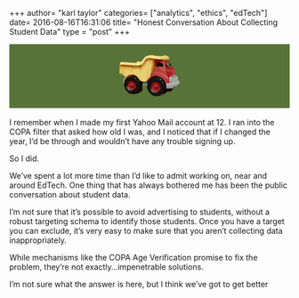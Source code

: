 +++
author= "karl taylor"
categories= ["analytics", "ethics", "edTech"]
date= 2016-08-16T16:31:06
title= "Honest Conversation About Collecting Student Data"
type = "post"
+++

  ![](https://raw.githubusercontent.com/karljtaylor/kjt/blog/content/assets/0d460-1fjmulfma8ucrba76vb_cag.png)  


 I remember when I made my first Yahoo Mail account at 12. I ran into the COPA filter that asked how old I was, and I noticed that if I changed the year, I’d be through and wouldn’t have any trouble signing up.

 So I did.

 We’ve spent a lot more time than I’d like to admit working on, near and around EdTech. One thing that has always bothered me has been the public conversation about student data.

 I’m not sure that it’s possible to avoid advertising to students, without a robust targeting schema to identify those students. Once you have a target you can exclude, it’s very easy to make sure that you aren’t collecting data inappropriately.

 While mechanisms like the COPA Age Verification promise to fix the problem, they’re not exactly…impenetrable solutions.

 I’m not sure what the answer is here, but I think we’ve got to get better
